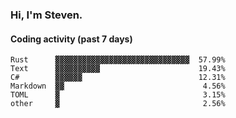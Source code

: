 ### Hi, I'm Steven.

#### Coding activity (past 7 days)
```
Rust      ▓▓▓▓▓▓▓▓▓▓▓▓▓▓▓▓▓▓▓▓▓▓▓▓▓▓▓▓▓▓  57.99%
Text      ▓▓▓▓▓▓▓▓▓▓                      19.43%
C#        ▓▓▓▓▓▓                          12.31%
Markdown  ▓▓                               4.56%
TOML      ▓                                3.15%
other     ▓                                2.56%
```

